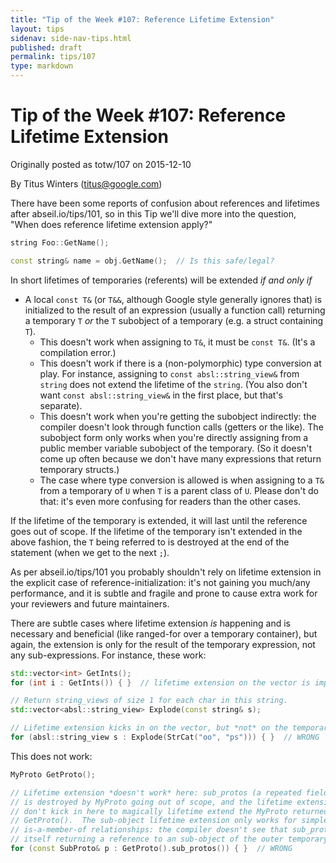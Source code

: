 ```yaml
---
title: "Tip of the Week #107: Reference Lifetime Extension"
layout: tips
sidenav: side-nav-tips.html
published: draft
permalink: tips/107
type: markdown
---
```


# Tip of the Week #107: Reference Lifetime Extension

Originally posted as totw/107 on 2015-12-10

By Titus Winters (titus@google.com)

There have been some reports of confusion about references and lifetimes after
abseil.io/tips/101, so in this Tip we'll dive more into the question, "When does
reference lifetime extension apply?"

```c++
string Foo::GetName();

const string& name = obj.GetName();  // Is this safe/legal?
```

In short lifetimes of temporaries (referents) will be extended *if and only if*

*   A local `const T&` (or `T&&`, although Google style generally ignores that)
    is initialized to the result of an expression (usually a function call)
    returning a temporary `T` *or* the `T` subobject of a temporary (e.g. a
    struct containing `T`).
    *   This doesn't work when assigning to `T&`, it must be `const T&`. (It's a
        compilation error.)
    *   This doesn't work if there is a (non-polymorphic) type conversion at
        play. For instance, assigning to `const absl::string_view&` from
        `string` does not extend the lifetime of the `string`. (You also don't
        want `const absl::string_view&` in the first place, but that's
        separate).
    *   This doesn't work when you're getting the subobject indirectly: the
        compiler doesn't look through function calls (getters or the like). The
        subobject form only works when you're directly assigning from a public
        member variable subobject of the temporary. (So it doesn't come up often
        because we don't have many expressions that return temporary structs.)
    *   The case where type conversion is allowed is when assigning to a `T&`
        from a temporary of `U` when `T` is a parent class of `U`. Please don't
        do that: it's even more confusing for readers than the other cases.

If the lifetime of the temporary is extended, it will last until the reference
goes out of scope. If the lifetime of the temporary isn't extended in the above
fashion, the `T` being referred to is destroyed at the end of the statement
(when we get to the next `;`).

As per abseil.io/tips/101 you probably shouldn't rely on lifetime extension in
the explicit case of reference-initialization: it's not gaining you much/any
performance, and it is subtle and fragile and prone to cause extra work for your
reviewers and future maintainers.

There are subtle cases where lifetime extension *is* happening and is necessary
and beneficial (like ranged-for over a temporary container), but again, the
extension is only for the result of the temporary expression, not any
sub-expressions. For instance, these work:

```c++
std::vector<int> GetInts();
for (int i : GetInts()) { }  // lifetime extension on the vector is important

// Return string_views of size 1 for each char in this string.
std::vector<absl::string_view> Explode(const string& s);

// Lifetime extension kicks in on the vector, but *not* on the temporary string!
for (absl::string_view s : Explode(StrCat("oo", "ps"))) { }  // WRONG
```

This does not work:

```c++
MyProto GetProto();

// Lifetime extension *doesn't work* here: sub_protos (a repeated field)
// is destroyed by MyProto going out of scope, and the lifetime extension rules
// don't kick in here to magically lifetime extend the MyProto returned by
// GetProto().  The sub-object lifetime extension only works for simple
// is-a-member-of relationships: the compiler doesn't see that sub_protos()
// itself returning a reference to an sub-object of the outer temporary.
for (const SubProto& p : GetProto().sub_protos()) { }  // WRONG
```
